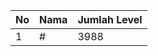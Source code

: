 | No | Nama            | Jumlah Level |
|----|-----------------|--------------|
| 1  | #    |    3988        |
